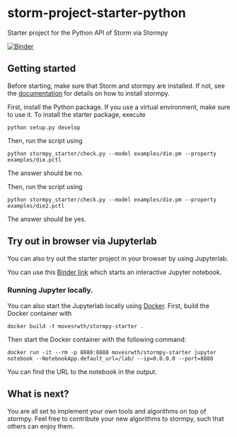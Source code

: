 # storm-project-starter-python
Starter project for the Python API of Storm via Stormpy

[![Binder](https://mybinder.org/badge_logo.svg)](https://mybinder.org/v2/gh/moves-rwth/storm-project-starter-python/master?filepath=stormpy_starter.ipynb)

## Getting started
Before starting, make sure that Storm and stormpy are installed. If not, see the [documentation](https://moves-rwth.github.io/stormpy/installation.html) for details on how to install stormpy.

First, install the Python package. If you use a virtual environment, make sure to use it.
To install the starter package, execute
```
python setup.py develop
```

Then, run the script using 
```
python stormpy_starter/check.py --model examples/die.pm --property examples/die.pctl
```
The answer should be no.

Then, run the script using 
```
python stormpy_starter/check.py --model examples/die.pm --property examples/die2.pctl
```
The answer should be yes.

## Try out in browser via Jupyterlab
You can also try out the starter project in your browser by using Jupyterlab.

You can use this [Binder link](https://mybinder.org/v2/gh/moves-rwth/storm-project-starter-python/master?filepath=stormpy_starter.ipynb) which starts an interactive Jupyter notebook.

### Running Jupyter locally.
You can also start the Jupyterlab locally using [Docker](https://www.docker.com/).
First, build the Docker container with
```
docker build -t movesrwth/stormpy-starter .
```
Then start the Docker container with the following command:
```
docker run -it --rm -p 8888:8888 movesrwth/stormpy-starter jupyter notebook --NotebookApp.default_url=/lab/ --ip=0.0.0.0 --port=8888
```
You can find the URL to the notebook in the output.

## What is next?
You are all set to implement your own tools and algorithms on top of stormpy.
Feel free to contribute your new algorithms to stormpy, such that others can enjoy them.
